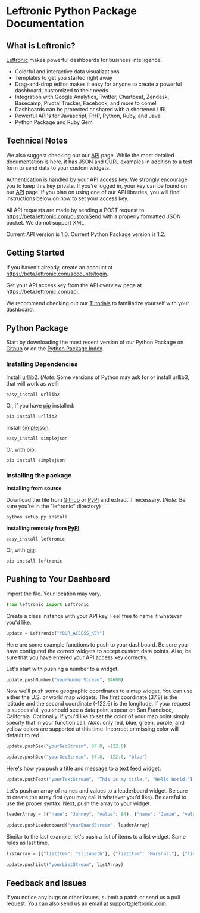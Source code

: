 Leftronic Python Package Documentation
======================================

What is Leftronic?
------------------

[Leftronic](https://beta.leftronic.com) makes powerful dashboards for business intelligence.

* Colorful and interactive data visualizations
* Templates to get you started right away
* Drag-and-drop editor makes it easy for anyone to create a powerful dashboard, customized to their needs
* Integration with Google Analytics, Twitter, Chartbeat, Zendesk, Basecamp, Pivotal Tracker, Facebook, and more to come!
* Dashboards can be protected or shared with a shortened URL
* Powerful API's for Javascript, PHP, Python, Ruby, and Java
* Python Package and Ruby Gem

Technical Notes
---------------

We also suggest checking out our [API](https://beta.leftronic.com/api) page. While the most detailed documentation is here, it has JSON and CURL examples in addition to a test form to send data to your custom widgets.

Authentication is handled by your API access key. We strongly encourage you to keep this key private. If you're logged in, your key can be found on our [API](https://beta.leftronic.com/api) page. If you plan on using one of our API libraries, you will find instructions below on how to set your access key.

All API requests are made by sending a POST request to https://beta.leftronic.com/customSend with a properly formatted JSON packet. We do not support XML.

Current API version is 1.0.
Current Python Package version is 1.2.

Getting Started
---------------

If you haven't already, create an account at https://beta.leftronic.com/accounts/login.

Get your API access key from the API overview page at https://beta.leftronic.com/api.

We recommend checking out our [Tutorials](https://beta.leftronic.com/tutorials) to familiarize yourself with your dashboard.

Python Package
--------------

Start by downloading the most recent version of our Python Package on [Github](https://github.com/sonofabell/leftronic-python) or on the [Python Package Index](http://pypi.python.org/pypi/leftronic).

### Installing Dependencies

Install [urllib2](http://docs.python.org/library/urllib2.html). (_Note_: Some versions of Python may ask for or install urllib3, that will work as well)

```
easy_install urllib2
```

Or, if you have [pip](http://pypi.python.org/pypi/pip) installed:

```
pip install urllib2
```

Install [simplejson](http://docs.python.org/library/json.html):

```
easy_install simplejson
```

Or, with [pip](http://pypi.python.org/pypi/pip):

```
pip install simplejson
```

### Installing the package

**Installing from source**

Download the file from [Github](https://github.com/sonofabell/leftronic-python) or [PyPI](http://pypi.python.org/pypi/leftronic) and extract if necessary. (_Note_: Be sure you're in the "leftronic" directory)

```
python setup.py install
```

**Installing remotely from [PyPI](http://pypi.python.org/pypi/leftronic)**

```
easy_install leftronic
```

Or, with [pip](http://pypi.python.org/pypi/pip):

```
pip install leftronic
```

Pushing to Your Dashboard
-------------------------

Import the file. Your location may vary.

```python
from leftronic import Leftronic
```

Create a class instance with your API key. Feel free to name it whatever you'd like.

```python
update = Leftronic("YOUR_ACCESS_KEY")
```

Here are some example functions to push to your dashboard. Be sure you have configured the correct widgets to accept custom data points. Also, be sure that you have entered your API access key correctly.

Let's start with pushing a number to a widget.

```python
update.pushNumber("yourNumberStream", 14600)
```

Now we'll push some geographic coordinates to a map widget. You can use either the U.S. or world map widgets. The first coordinate (37.8) is the latitude and the second coordinate (-122.6) is the longitude. If your request is successful, you should see a data point appear on San Francisco, California. Optionally, if you'd like to set the color of your map point simply specify that in your function call. *Note*: only red, blue, green, purple, and yellow colors are supported at this time. Incorrect or missing color will default to red.

```python
update.pushGeo("yourGeoStream", 37.8, -122.6)
```

```python
update.pushGeo("yourGeoStream", 37.8, -122.6, "blue")
```

Here's how you push a title and message to a text feed widget.

```python
update.pushText("yourTextStream", "This is my title.", "Hello World!")
```

Let's push an array of names and values to a leaderboard widget. Be sure to create the array first (you may call it whatever you'd like). Be careful to use the proper syntax. Next, push the array to your widget.

```python
leaderArray = [{"name": "Johnny", "value": 84}, {"name": "Jamie", "value": 75}, {"name": "Lance", "value": 62}]

update.pushLeaderboard("yourBoardStream", leaderArray)
```

Similar to the last example, let's push a list of items to a list widget. Same rules as last time.

```python
listArray = [{"listItem": "Elizabeth"}, {"listItem": "Marshall"}, {"listItem": "Claire"}, {"listItem": "Nolan"}]

update.pushList("yourListStream", listArray)
```

Feedback and Issues
-------------------

If you notice any bugs or other issues, submit a patch or send us a pull request. You can also send us an email at <support@leftronic.com>.
